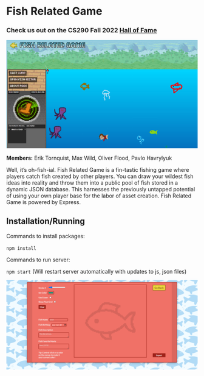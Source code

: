 # Fish Related Game

### **Check us out on the CS290 Fall 2022 [Hall of Fame](https://web.engr.oregonstate.edu/~hessro/teaching/hof/cs290#f22)**

![Fish Game](docs/images/picture.jpg)

**Members:** Erik Tornquist, Max Wild, Oliver Flood, Pavlo Havrylyuk

Well, it’s oh-fish-ial. Fish Related Game is a fin-tastic fishing game where players catch fish created by other players. 
You can draw your wildest fish ideas into reality and throw them into a public pool of fish stored in a dynamic JSON database. 
This harnesses the previously untapped potential of using your own player base for the labor of asset creation. 
Fish Related Game is powered by Express.

## Installation/Running
Commands to install packages:

`npm install`

Commands to run server:

`npm start`
(Will restart server automatically with updates to js, json files)

![Fish Editor](docs/images/page_fishedit.png)